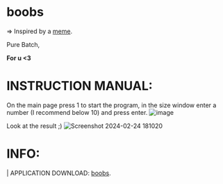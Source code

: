 # boobs
=> Inspired by a <a href="https://www.instagram.com/reel/C3iJIGAtlDC">meme</a>.


Pure Batch,

**For u <3**

# INSTRUCTION MANUAL:

On the main page press 1 to start the program, in the size window enter a number (I recommend below 10) and press enter.
![image](https://github.com/RossoDev/boobs/assets/44946921/17d00e77-90be-4d72-9495-67b0d4201bd3)

Look at the result ;)
![Screenshot 2024-02-24 181020](https://github.com/RossoDev/boobs/assets/44946921/e72b7345-14a7-4afd-81a8-eea1cb80bc7e)

# INFO:

| APPLICATION DOWNLOAD: <a href="https://github.com/RossoDev/boobs/archive/refs/heads/main.zip">boobs</a>.
